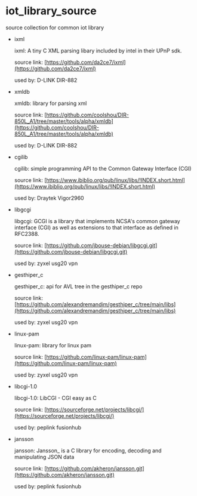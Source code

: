 # iot_library_source
source collection for common iot library

* ixml

  ixml: A tiny C XML parsing libary included by intel in their UPnP sdk.

  source link: [https://github.com/da2ce7/ixml](https://github.com/da2ce7/ixml)

  used by: D-LINK DIR-882

* xmldb

  xmldb: library for parsing xml

  source link: [https://github.com/coolshou/DIR-850L_A1/tree/master/tools/alpha/xmldb](https://github.com/coolshou/DIR-850L_A1/tree/master/tools/alpha/xmldb)

  used by: D-LINK DIR-882

* cgilib

  cgilib: simple programming API to the Common Gateway Interface (CGI)

  source link: [https://www.ibiblio.org/pub/linux/libs/!INDEX.short.html](https://www.ibiblio.org/pub/linux/libs/!INDEX.short.html)

  used by: Draytek Vigor2960
  
* libgcgi

  libgcgi: GCGI is a library that implements NCSA's common gateway interface (CGI)  as well as extensions to that interface as defined in RFC2388.

  source link: [https://github.com/jbouse-debian/libgcgi.git](https://github.com/jbouse-debian/libgcgi.git)

  used by: zyxel usg20 vpn

* gesthiper_c

  gesthiper_c: api for AVL tree in the gesthiper_c repo

  source link: [https://github.com/alexandremandim/gesthiper_c/tree/main/libs](https://github.com/alexandremandim/gesthiper_c/tree/main/libs)

  used by: zyxel usg20 vpn

* linux-pam

  linux-pam: library for linux pam

  source link: [https://github.com/linux-pam/linux-pam](https://github.com/linux-pam/linux-pam)

  used by: zyxel usg20 vpn
  
* libcgi-1.0

  libcgi-1.0: LibCGI - CGI easy as C

  source link: [https://sourceforge.net/projects/libcgi/](https://sourceforge.net/projects/libcgi/)

  used by: peplink fusionhub

* jansson

  jansson: Jansson_ is a C library for encoding, decoding and manipulating JSON
  data

  source link: [https://github.com/akheron/jansson.git](https://github.com/akheron/jansson.git)

  used by: peplink fusionhub
